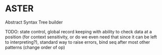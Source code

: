 # ASTER
Abstract Syntax Tree builder

TODO: state control, global record keeping with ability to check data at a position (for context sensitivity, or do we even need that since it can be left to interpreting?), standard way to raise errors, bind seq after most other patterns (change order of op)
